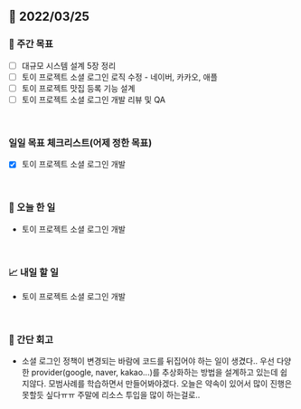 ## 📅 2022/03/25


### 👏 주간 목표

- [ ] 대규모 시스템 설계 5장 정리
- [ ] 토이 프로젝트 소셜 로그인 로직 수정 - 네이버, 카카오, 애플 
- [ ] 토이 프로젝트 맛집 등록 기능 설계 
- [ ] 토이 프로젝트 소셜 로그인 개발 리뷰 및 QA

<br/>

### 일일 목표 체크리스트(어제 정한 목표)

- [x] 토이 프로젝트 소셜 로그인 개발

<br/>

### 💯 오늘 한 일

- 토이 프로젝트 소셜 로그인 개발

<br/>

### 📈 내일 할 일

- 토이 프로젝트 소셜 로그인 개발

<br/>

### 🤔 간단 회고

- 소셜 로그인 정책이 변경되는 바람에 코드를 뒤집어야 하는 일이 생겼다..
우선 다양한 provider(google, naver, kakao...)를 추상화하는 방법을 설계하고 있는데 쉽지않다. 
모범사례를 학습하면서 만들어봐야겠다. 오늘은 약속이 있어서 많이 진행은 못할듯 싶다ㅠㅠ 주말에 리소스 투입을 많이 하는걸로..
 




 








